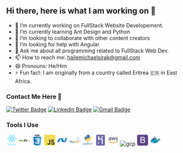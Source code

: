 
   
## Hi there, here is what I am working on 👋

- 🔭 I’m currently working on FullStack Website Developement.
- 🌱 I’m currently learning Ant Design and Python
- 👯 I’m looking to collaborate with other content creators
- 🤔 I’m looking for help with Angular
- 💬 Ask me about all programming related to FullStack Web Dev.
- 📫 How to reach me: hailemichaelsirak@gmail.com
- 😄 Pronouns: He/Him
- ⚡ Fun fact: I am originally from a country called Eritrea 🇪🇷 in East Africa.

### Contact Me Here 💬

[![Twitter Badge](https://img.shields.io/badge/-@sirakhailemich1-1ca0f1?style=flat-square&labelColor=1ca0f1&logo=twitter&logoColor=white&link=https://twitter.com/SirakHailemich1)](https://twitter.com/SirakHailemich1) [![Linkedin Badge](https://img.shields.io/badge/-sirakhailemichael-blue?style=flat-square&logo=Linkedin&logoColor=white&link=https://www.linkedin.com/in/sirak-hailemichael-156a4620a/)](https://www.linkedin.com/in/sirak-hailemichael-156a4620a/)
[![Gmail Badge](https://img.shields.io/badge/-hailemichaelsirak@gmail.com-c14438?style=flat-square&logo=Gmail&logoColor=white&link=mailto:hailemichaelsirak@gmail.com)](mailto:hailemichaelsirak@gmail.com)

### Tools I Use
<p align="left">
<img src="https://raw.githubusercontent.com/devicons/devicon/master/icons/react/react-original-wordmark.svg" alt="react" width="30" height="30" />
<img src="https://raw.githubusercontent.com/devicons/devicon/master/icons/nodejs/nodejs-original-wordmark.svg" alt="nodejs" width="30" height="30" />
<img src="https://raw.githubusercontent.com/devicons/devicon/master/icons/css3/css3-original-wordmark.svg" alt="css3" width="30" height="30" />
<img src="https://raw.githubusercontent.com/devicons/devicon/master/icons/javascript/javascript-original.svg" alt="javascript" width="30" height="30" />
<img src="https://raw.githubusercontent.com/devicons/devicon/master/icons/dot-net/dot-net-original.svg" alt=".NET" width="30" height="30" />
<img src="https://raw.githubusercontent.com/devicons/devicon/master/icons/mysql/mysql-original-wordmark.svg" alt="mysql" width="30" height="30" />
<img src="https://raw.githubusercontent.com/devicons/devicon/master/icons/python/python-original-wordmark.svg" alt="python" width="30" height="30" />
<img src="https://raw.githubusercontent.com/devicons/devicon/master/icons/heroku/heroku-plain.svg" alt="heroku" width="30" height="30" />
<img src="https://raw.githubusercontent.com/github/explore/80688e429a7d4ef2fca1e82350fe8e3517d3494d/topics/aws/aws.png" alt="aws" width="30" height="30" />
<img src="https://www.vectorlogo.zone/logos/google_cloud/google_cloud-icon.svg" alt="gcp" width="30" height="30" />
<img src="https://raw.githubusercontent.com/devicons/devicon/master/icons/bootstrap/bootstrap-plain.svg" alt="bootstrap" width="30" height="30" />
<img src="https://raw.githubusercontent.com/devicons/devicon/master/icons/docker/docker-original.svg" alt="Docker" width="30" height="30" />
</p>

